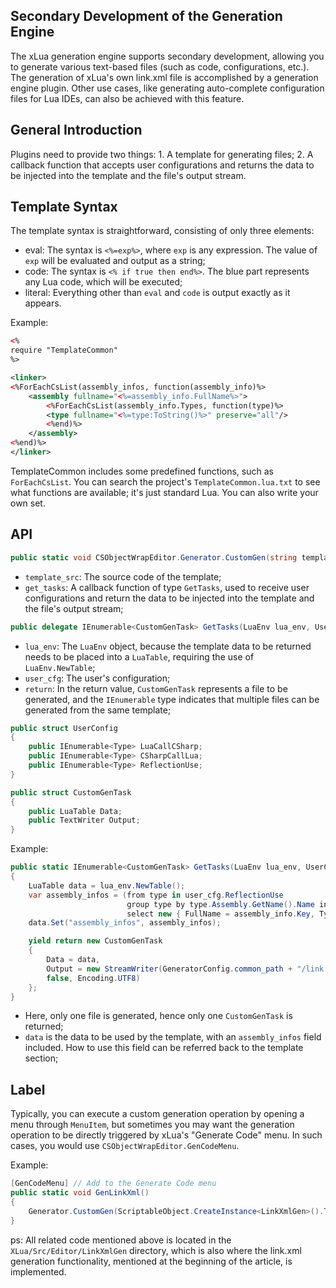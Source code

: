 
## Secondary Development of the Generation Engine

The xLua generation engine supports secondary development, allowing you to generate various text-based files (such as code, configurations, etc.). The generation of xLua's own link.xml file is accomplished by a generation engine plugin. Other use cases, like generating auto-complete configuration files for Lua IDEs, can also be achieved with this feature.

## General Introduction

Plugins need to provide two things: 1. A template for generating files; 2. A callback function that accepts user configurations and returns the data to be injected into the template and the file's output stream.

## Template Syntax

The template syntax is straightforward, consisting of only three elements:

* eval: The syntax is `<%=exp%>`, where `exp` is any expression. The value of `exp` will be evaluated and output as a string;
* code: The syntax is `<% if true then end%>`. The blue part represents any Lua code, which will be executed;
* literal: Everything other than `eval` and `code` is output exactly as it appears.

Example:

```xml
<%
require "TemplateCommon"
%>

<linker>
<%ForEachCsList(assembly_infos, function(assembly_info)%>
	<assembly fullname="<%=assembly_info.FullName%>">
	    <%ForEachCsList(assembly_info.Types, function(type)%>
		<type fullname="<%=type:ToString()%>" preserve="all"/>
	    <%end)%>
	</assembly>
<%end)%>
</linker>
```

TemplateCommon includes some predefined functions, such as `ForEachCsList`. You can search the project's `TemplateCommon.lua.txt` to see what functions are available; it's just standard Lua. You can also write your own set.

## API

```csharp
public static void CSObjectWrapEditor.Generator.CustomGen(string template_src, GetTasks get_tasks)
```

* `template_src`: The source code of the template;
* `get_tasks`: A callback function of type `GetTasks`, used to receive user configurations and return the data to be injected into the template and the file's output stream;

```csharp
public delegate IEnumerable<CustomGenTask> GetTasks(LuaEnv lua_env, UserConfig user_cfg);
```

* `lua_env`: The `LuaEnv` object, because the template data to be returned needs to be placed into a `LuaTable`, requiring the use of `LuaEnv.NewTable`;
* `user_cfg`: The user's configuration;
* `return`: In the return value, `CustomGenTask` represents a file to be generated, and the `IEnumerable` type indicates that multiple files can be generated from the same template;

```csharp
public struct UserConfig
{
    public IEnumerable<Type> LuaCallCSharp;
    public IEnumerable<Type> CSharpCallLua;
    public IEnumerable<Type> ReflectionUse;
}
```

```csharp
public struct CustomGenTask
{
    public LuaTable Data;
    public TextWriter Output;
}
```

Example:

```csharp
public static IEnumerable<CustomGenTask> GetTasks(LuaEnv lua_env, UserConfig user_cfg)
{
    LuaTable data = lua_env.NewTable();
    var assembly_infos = (from type in user_cfg.ReflectionUse
                          group type by type.Assembly.GetName().Name into assembly_info
                          select new { FullName = assembly_info.Key, Types = assembly_info.ToList() }).ToList();
    data.Set("assembly_infos", assembly_infos);

    yield return new CustomGenTask
    {
        Data = data,
        Output = new StreamWriter(GeneratorConfig.common_path + "/link.xml",
        false, Encoding.UTF8)
    };
}
```

* Here, only one file is generated, hence only one `CustomGenTask` is returned;
* `data` is the data to be used by the template, with an `assembly_infos` field included. How to use this field can be referred back to the template section;

## Label

Typically, you can execute a custom generation operation by opening a menu through `MenuItem`, but sometimes you may want the generation operation to be directly triggered by xLua's "Generate Code" menu. In such cases, you would use `CSObjectWrapEditor.GenCodeMenu`.

Example:

```csharp
[GenCodeMenu] // Add to the Generate Code menu
public static void GenLinkXml()
{
    Generator.CustomGen(ScriptableObject.CreateInstance<LinkXmlGen>().Template.text, GetTasks);
}
```

ps: All related code mentioned above is located in the `XLua/Src/Editor/LinkXmlGen` directory, which is also where the link.xml generation functionality, mentioned at the beginning of the article, is implemented.
